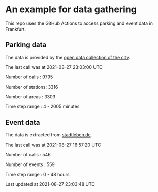 # An example for data gathering

This repo uses the GitHub Actions to access parking and event data in Frankfurt.

## Parking data
The data is provided by the [open data collection of the city](https://www.offenedaten.frankfurt.de/).

The last call was at 2021-08-27 23:03:00 UTC

Number of calls   : 9795

Number of stations: 3316

Number of areas   : 3303

Time step range   :    4 - 2005 minutes


## Event data
The data is extracted from [stadtleben.de](https://stadtleben.de/frankfurt/).

The last call was at 2021-08-27 16:57:20 UTC

Number of calls   : 546

Number of events  : 559

Time step range   :   0 -  48 hours


Last updated at 2021-08-27 23:03:48 UTC
